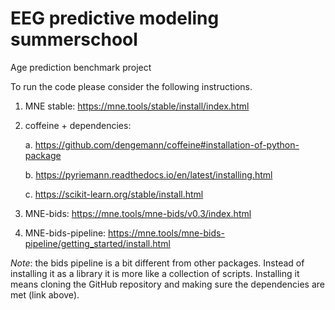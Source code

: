 # EEG predictive modeling summerschool
Age prediction benchmark project


To run the code please consider the following instructions.

1. MNE stable: https://mne.tools/stable/install/index.html
	
2. coffeine + dependencies: 

    a. https://github.com/dengemann/coffeine#installation-of-python-package

    b. https://pyriemann.readthedocs.io/en/latest/installing.html

    c. https://scikit-learn.org/stable/install.html

3. MNE-bids: https://mne.tools/mne-bids/v0.3/index.html
	
4. MNE-bids-pipeline: https://mne.tools/mne-bids-pipeline/getting_started/install.html 
  
*Note*: the bids pipeline is a bit different from other packages. Instead of installing it as a library it is more like a collection of scripts. Installing it means cloning the GitHub repository and making sure the dependencies are met (link above).
